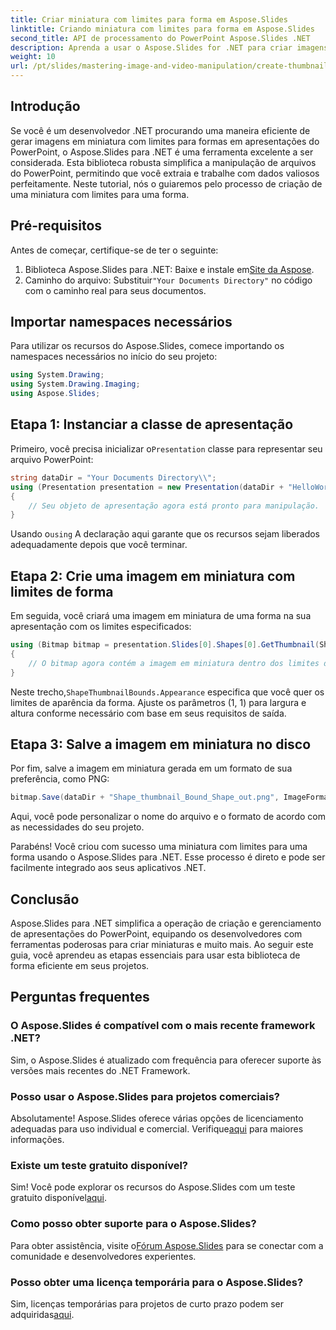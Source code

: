 ```yaml
---
title: Criar miniatura com limites para forma em Aspose.Slides
linktitle: Criando miniatura com limites para forma em Aspose.Slides
second_title: API de processamento do PowerPoint Aspose.Slides .NET
description: Aprenda a usar o Aspose.Slides for .NET para criar imagens em miniatura com limites definidos para formas em apresentações do PowerPoint. Este guia abrangente fornece instruções passo a passo.
weight: 10
url: /pt/slides/mastering-image-and-video-manipulation/create-thumbnail-bounds-shape/
---
```

## Introdução

Se você é um desenvolvedor .NET procurando uma maneira eficiente de gerar imagens em miniatura com limites para formas em apresentações do PowerPoint, o Aspose.Slides para .NET é uma ferramenta excelente a ser considerada. Esta biblioteca robusta simplifica a manipulação de arquivos do PowerPoint, permitindo que você extraia e trabalhe com dados valiosos perfeitamente. Neste tutorial, nós o guiaremos pelo processo de criação de uma miniatura com limites para uma forma.

## Pré-requisitos

Antes de começar, certifique-se de ter o seguinte:

1.  Biblioteca Aspose.Slides para .NET: Baixe e instale em[Site da Aspose](https://releases.aspose.com/slides/net/).
2.  Caminho do arquivo: Substituir`"Your Documents Directory"` no código com o caminho real para seus documentos.

## Importar namespaces necessários

Para utilizar os recursos do Aspose.Slides, comece importando os namespaces necessários no início do seu projeto:

```csharp
using System.Drawing;
using System.Drawing.Imaging;
using Aspose.Slides;
```

## Etapa 1: Instanciar a classe de apresentação

 Primeiro, você precisa inicializar o`Presentation` classe para representar seu arquivo PowerPoint:

```csharp
string dataDir = "Your Documents Directory\\";
using (Presentation presentation = new Presentation(dataDir + "HelloWorld.pptx"))
{
    // Seu objeto de apresentação agora está pronto para manipulação.
}
```

 Usando o`using` A declaração aqui garante que os recursos sejam liberados adequadamente depois que você terminar.

## Etapa 2: Crie uma imagem em miniatura com limites de forma

Em seguida, você criará uma imagem em miniatura de uma forma na sua apresentação com os limites especificados:

```csharp
using (Bitmap bitmap = presentation.Slides[0].Shapes[0].GetThumbnail(ShapeThumbnailBounds.Appearance, 1, 1))
{
    // O bitmap agora contém a imagem em miniatura dentro dos limites definidos.
}
```

 Neste trecho,`ShapeThumbnailBounds.Appearance` especifica que você quer os limites de aparência da forma. Ajuste os parâmetros (1, 1) para largura e altura conforme necessário com base em seus requisitos de saída.

## Etapa 3: Salve a imagem em miniatura no disco

Por fim, salve a imagem em miniatura gerada em um formato de sua preferência, como PNG:

```csharp
bitmap.Save(dataDir + "Shape_thumbnail_Bound_Shape_out.png", ImageFormat.Png);
```

Aqui, você pode personalizar o nome do arquivo e o formato de acordo com as necessidades do seu projeto.

Parabéns! Você criou com sucesso uma miniatura com limites para uma forma usando o Aspose.Slides para .NET. Esse processo é direto e pode ser facilmente integrado aos seus aplicativos .NET.

## Conclusão

Aspose.Slides para .NET simplifica a operação de criação e gerenciamento de apresentações do PowerPoint, equipando os desenvolvedores com ferramentas poderosas para criar miniaturas e muito mais. Ao seguir este guia, você aprendeu as etapas essenciais para usar esta biblioteca de forma eficiente em seus projetos.

## Perguntas frequentes

### O Aspose.Slides é compatível com o mais recente framework .NET?

Sim, o Aspose.Slides é atualizado com frequência para oferecer suporte às versões mais recentes do .NET Framework.

### Posso usar o Aspose.Slides para projetos comerciais?

 Absolutamente! Aspose.Slides oferece várias opções de licenciamento adequadas para uso individual e comercial. Verifique[aqui](https://purchase.aspose.com/buy) para maiores informações.

### Existe um teste gratuito disponível?

 Sim! Você pode explorar os recursos do Aspose.Slides com um teste gratuito disponível[aqui](https://releases.aspose.com/).

### Como posso obter suporte para o Aspose.Slides?

Para obter assistência, visite o[Fórum Aspose.Slides](https://forum.aspose.com/c/slides/11) para se conectar com a comunidade e desenvolvedores experientes.

### Posso obter uma licença temporária para o Aspose.Slides?

 Sim, licenças temporárias para projetos de curto prazo podem ser adquiridas[aqui](https://purchase.aspose.com/temporary-license/).